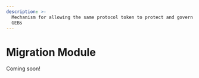 ```yaml
---
description: >-
  Mechanism for allowing the same protocol token to protect and govern multiple
  GEBs
---
```


# Migration Module

Coming soon!

